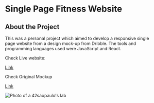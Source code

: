 # Single Page Fitness Website

## About the Project

<p>This was a personal project which aimed to develop a responsive single 
page website from a design mock-up from Dribble. The tools 
and programming languages used were JavaScript and React.</p>

<p>Check Live website:</p><a href="https://fitness-react-website.netlify.app/">Link</a><br/>
<p>Check Original Mockup</p><a href="https://dribbble.com/shots/15272437-Fitness-Landing-Page">Link</a>
	
	
![Photo of a 42saopaulo's lab](https://i.ibb.co/PmN7Qgv/downs.png)
